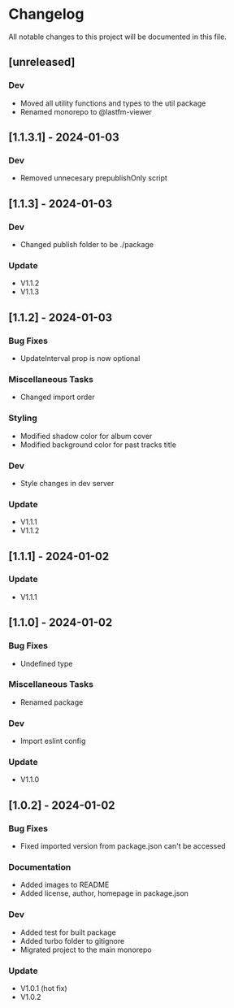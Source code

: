 # Changelog

All notable changes to this project will be documented in this file.

## [unreleased]

### Dev

- Moved all utility functions and types to the util package
- Renamed monorepo to @lastfm-viewer

## [1.1.3.1] - 2024-01-03

### Dev

- Removed unnecesary prepublishOnly script

## [1.1.3] - 2024-01-03

### Dev

- Changed publish folder to be ./package

### Update

- V1.1.2
- V1.1.3

## [1.1.2] - 2024-01-03

### Bug Fixes

- UpdateInterval prop is now optional

### Miscellaneous Tasks

- Changed import order

### Styling

- Modified shadow color for album cover
- Modified background color for past tracks title

### Dev

- Style changes in dev server

### Update

- V1.1.1
- V1.1.2

## [1.1.1] - 2024-01-02

### Update

- V1.1.1

## [1.1.0] - 2024-01-02

### Bug Fixes

- Undefined type

### Miscellaneous Tasks

- Renamed package

### Dev

- Import eslint config

### Update

- V1.1.0

## [1.0.2] - 2024-01-02

### Bug Fixes

- Fixed imported version from package.json can't be accessed

### Documentation

- Added images to README
- Added license, author, homepage in package.json

### Dev

- Added test for built package
- Added turbo folder to gitignore
- Migrated project to the main monorepo

### Update

- V1.0.1 (hot fix)
- V1.0.2

<!-- generated by git-cliff -->
